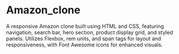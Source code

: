 # Amazon_clone
A responsive Amazon clone built using HTML and CSS, featuring navigation, search bar, hero section, product display grid, and styled panels. Utilizes Flexbox, rem units, and span tags for layout and responsiveness, with Font Awesome icons for enhanced visuals.

